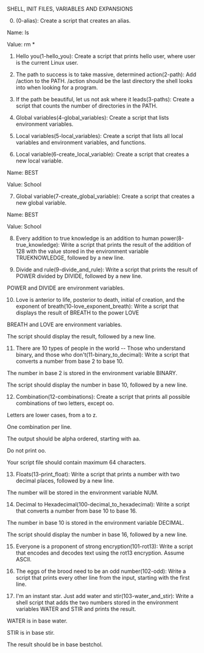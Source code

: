 SHELL, INIT FILES, VARIABLES AND EXPANSIONS



0. <o>(0-alias): Create a script that creates an alias.

Name: ls

Value: rm *

1. Hello you(1-hello_you): Create a script that prints hello user, where user is the current Linux user.

2. The path to success is to take massive, determined action(2-path): Add /action to the PATH. /action should be the last directory the shell looks into when looking for a program.

3. If the path be beautiful, let us not ask where it leads(3-paths): Create a script that counts the number of directories in the PATH.

4. Global variables(4-global_variables): Create a script that lists environment variables.

5. Local variables(5-local_variables): Create a script that lists all local variables and environment variables, and functions.

6. Local variable(6-create_local_variable): Create a script that creates a new local variable.

Name: BEST

Value: School

7. Global variable(7-create_global_variable): Create a script that creates a new global variable.

Name: BEST

Value: School

8. Every addition to true knowledge is an addition to human power(8-true_knowledge): Write a script that prints the result of the addition of 128 with the value stored in the environment variable TRUEKNOWLEDGE, followed by a new line.

9. Divide and rule(9-divide_and_rule): Write a script that prints the result of POWER divided by DIVIDE, followed by a new line.

POWER and DIVIDE are environment variables.

10. Love is anterior to life, posterior to death, initial of creation, and the exponent of breath(10-love_exponent_breath): Write a script that displays the result of BREATH to the power LOVE

BREATH and LOVE are environment variables.

The script should display the result, followed by a new line.

11. There are 10 types of people in the world -- Those who understand binary, and those who don't(11-binary_to_decimal): Write a script that converts a number from base 2 to base 10.

The number in base 2 is stored in the environment variable BINARY.

The script should display the number in base 10, followed by a new line.

12. Combination(12-combinations): Create a script that prints all possible combinations of two letters, except oo.

Letters are lower cases, from a to z.

One combination per line.

The output should be alpha ordered, starting with aa.

Do not print oo.

Your script file should contain maximum 64 characters.

13. Floats(13-print_float): Write a script that prints a number with two decimal places, followed by a new line.

The number will be stored in the environment variable NUM.

14. Decimal to Hexadecimal(100-decimal_to_hexadecimal): Write a script that converts a number from base 10 to base 16.

The number in base 10 is stored in the environment variable DECIMAL.

The script should display the number in base 16, followed by a new line.

15. Everyone is a proponent of strong encryption(101-rot13): Write a script that encodes and decodes text using the rot13 encryption. Assume ASCII.

16. The eggs of the brood need to be an odd number(102-odd): Write a script that prints every other line from the input, starting with the first line.

17. I'm an instant star. Just add water and stir(103-water_and_stir): Write a shell script that adds the two numbers stored in the environment variables WATER and STIR and prints the result.

WATER is in base water.

STIR is in base stir.

The result should be in base bestchol.